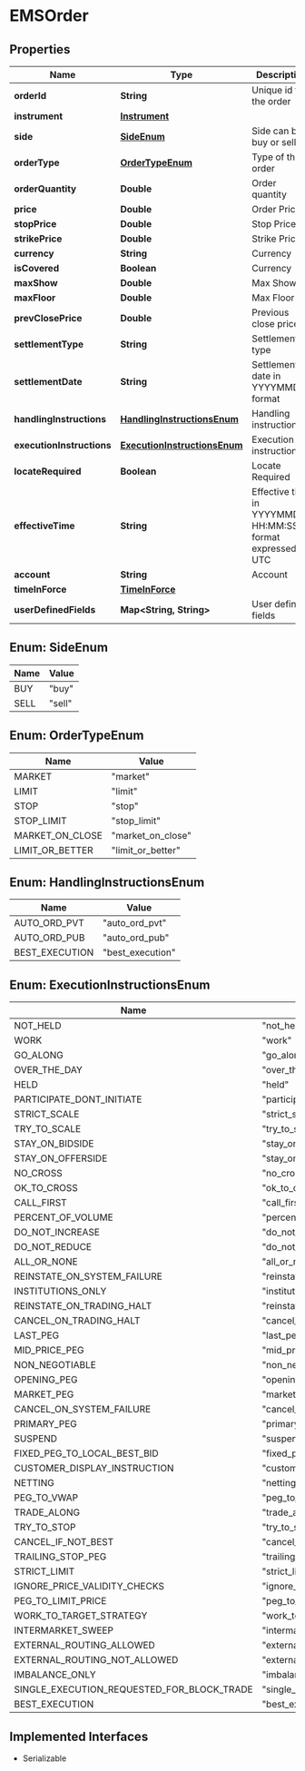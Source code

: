 

# EMSOrder


## Properties

Name | Type | Description | Notes
------------ | ------------- | ------------- | -------------
**orderId** | **String** | Unique id for the order |  [optional]
**instrument** | [**Instrument**](Instrument.md) |  | 
**side** | [**SideEnum**](#SideEnum) | Side can be buy or sell | 
**orderType** | [**OrderTypeEnum**](#OrderTypeEnum) | Type of the order | 
**orderQuantity** | **Double** | Order quantity |  [optional]
**price** | **Double** | Order Price |  [optional]
**stopPrice** | **Double** | Stop Price |  [optional]
**strikePrice** | **Double** | Strike Price |  [optional]
**currency** | **String** | Currency |  [optional]
**isCovered** | **Boolean** | Currency |  [optional]
**maxShow** | **Double** | Max Show |  [optional]
**maxFloor** | **Double** | Max Floor |  [optional]
**prevClosePrice** | **Double** | Previous close price |  [optional]
**settlementType** | **String** | Settlement type |  [optional]
**settlementDate** | **String** | Settlement date in YYYYMMDD format |  [optional]
**handlingInstructions** | [**HandlingInstructionsEnum**](#HandlingInstructionsEnum) | Handling instructions | 
**executionInstructions** | [**ExecutionInstructionsEnum**](#ExecutionInstructionsEnum) | Execution instructions |  [optional]
**locateRequired** | **Boolean** | Locate Required |  [optional]
**effectiveTime** | **String** | Effective time in YYYYMMDD-HH:MM:SS format expressed in UTC |  [optional]
**account** | **String** | Account |  [optional]
**timeInForce** | [**TimeInForce**](TimeInForce.md) |  |  [optional]
**userDefinedFields** | **Map&lt;String, String&gt;** | User defined fields |  [optional]



## Enum: SideEnum

Name | Value
---- | -----
BUY | &quot;buy&quot;
SELL | &quot;sell&quot;



## Enum: OrderTypeEnum

Name | Value
---- | -----
MARKET | &quot;market&quot;
LIMIT | &quot;limit&quot;
STOP | &quot;stop&quot;
STOP_LIMIT | &quot;stop_limit&quot;
MARKET_ON_CLOSE | &quot;market_on_close&quot;
LIMIT_OR_BETTER | &quot;limit_or_better&quot;



## Enum: HandlingInstructionsEnum

Name | Value
---- | -----
AUTO_ORD_PVT | &quot;auto_ord_pvt&quot;
AUTO_ORD_PUB | &quot;auto_ord_pub&quot;
BEST_EXECUTION | &quot;best_execution&quot;



## Enum: ExecutionInstructionsEnum

Name | Value
---- | -----
NOT_HELD | &quot;not_held&quot;
WORK | &quot;work&quot;
GO_ALONG | &quot;go_along&quot;
OVER_THE_DAY | &quot;over_the_day&quot;
HELD | &quot;held&quot;
PARTICIPATE_DONT_INITIATE | &quot;participate_dont_initiate&quot;
STRICT_SCALE | &quot;strict_scale&quot;
TRY_TO_SCALE | &quot;try_to_scale&quot;
STAY_ON_BIDSIDE | &quot;stay_on_bidside&quot;
STAY_ON_OFFERSIDE | &quot;stay_on_offerside&quot;
NO_CROSS | &quot;no_cross&quot;
OK_TO_CROSS | &quot;ok_to_cross&quot;
CALL_FIRST | &quot;call_first&quot;
PERCENT_OF_VOLUME | &quot;percent_of_volume&quot;
DO_NOT_INCREASE | &quot;do_not_increase&quot;
DO_NOT_REDUCE | &quot;do_not_reduce&quot;
ALL_OR_NONE | &quot;all_or_none&quot;
REINSTATE_ON_SYSTEM_FAILURE | &quot;reinstate_on_system_failure&quot;
INSTITUTIONS_ONLY | &quot;institutions_only&quot;
REINSTATE_ON_TRADING_HALT | &quot;reinstate_on_trading_halt&quot;
CANCEL_ON_TRADING_HALT | &quot;cancel_on_trading_halt&quot;
LAST_PEG | &quot;last_peg&quot;
MID_PRICE_PEG | &quot;mid_price_peg&quot;
NON_NEGOTIABLE | &quot;non_negotiable&quot;
OPENING_PEG | &quot;opening_peg&quot;
MARKET_PEG | &quot;market_peg&quot;
CANCEL_ON_SYSTEM_FAILURE | &quot;cancel_on_system_failure&quot;
PRIMARY_PEG | &quot;primary_peg&quot;
SUSPEND | &quot;suspend&quot;
FIXED_PEG_TO_LOCAL_BEST_BID | &quot;fixed_peg_to_local_best_bid&quot;
CUSTOMER_DISPLAY_INSTRUCTION | &quot;customer_display_instruction&quot;
NETTING | &quot;netting&quot;
PEG_TO_VWAP | &quot;peg_to_vwap&quot;
TRADE_ALONG | &quot;trade_along&quot;
TRY_TO_STOP | &quot;try_to_stop&quot;
CANCEL_IF_NOT_BEST | &quot;cancel_if_not_best&quot;
TRAILING_STOP_PEG | &quot;trailing_stop_peg&quot;
STRICT_LIMIT | &quot;strict_limit&quot;
IGNORE_PRICE_VALIDITY_CHECKS | &quot;ignore_price_validity_checks&quot;
PEG_TO_LIMIT_PRICE | &quot;peg_to_limit_price&quot;
WORK_TO_TARGET_STRATEGY | &quot;work_to_target_strategy&quot;
INTERMARKET_SWEEP | &quot;intermarket_sweep&quot;
EXTERNAL_ROUTING_ALLOWED | &quot;external_routing_allowed&quot;
EXTERNAL_ROUTING_NOT_ALLOWED | &quot;external_routing_not_allowed&quot;
IMBALANCE_ONLY | &quot;imbalance_only&quot;
SINGLE_EXECUTION_REQUESTED_FOR_BLOCK_TRADE | &quot;single_execution_requested_for_block_trade&quot;
BEST_EXECUTION | &quot;best_execution&quot;


## Implemented Interfaces

* Serializable


